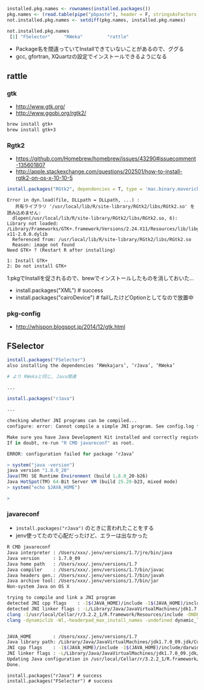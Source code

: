 
```R:not.installed.pkg.names.R
installed.pkg.names <- rownames(installed.packages())
pkg.names <- (read.table(pipe("pbpaste"), header = F, stringsAsFactors = F))$V1
not.installed.pkg.names <- setdiff(pkg.names, installed.pkg.names)

not.installed.pkg.names
 [1] "FSelector"     "RWeka"         "rattle"
```

- Package名を間違っていてInstallできていないことがあるので、ググる
- gcc, gfortran, XQuartzの設定でインストールできるようになる

## rattle
### gtk
- http://www.gtk.org/
- http://www.ggobi.org/rgtk2/

```bash:install-gtk.sh
brew install gtk+
brew install gtk+3
```

### Rgtk2 
- https://github.com/Homebrew/homebrew/issues/43290#issuecomment-135601807
- http://apple.stackexchange.com/questions/202501/how-to-install-rgtk2-on-os-x-10-10-5

```R:install-rgtk2-for-macos.R
install.packages("RGtk2", dependencies = T, type = 'mac.binary.mavericks')
```

```
Error in dyn.load(file, DLLpath = DLLpath, ...) : 
   共有ライブラリ '/usr/local/lib/R/site-library/RGtk2/libs/RGtk2.so' を読み込めません: 
  dlopen(/usr/local/lib/R/site-library/RGtk2/libs/RGtk2.so, 6): Library not loaded: /Library/Frameworks/GTK+.framework/Versions/2.24.X11/Resources/lib/libgtk-x11-2.0.0.dylib
  Referenced from: /usr/local/lib/R/site-library/RGtk2/libs/RGtk2.so
  Reason: image not found 
Need GTK+ ? (Restart R after installing) 

1: Install GTK+
2: Do not install GTK+
```

1:pkgでInstallを促されるので、brewでインストールしたものを消しておいた…

- install.packages("XML") # success
- install.packages("cairoDevice") # failしたけどOptionとしてなので放置中

### pkg-config
- http://whispon.blogspot.jp/2014/12/gtk.html



## FSelector
```R:install-FSelector.R
install.packages("FSelector")
also installing the dependencies ‘RWekajars’, ‘rJava’, ‘RWeka’

# より RWekaと同じ, Java関連

...

install.packages("rJava")

...
 
checking whether JNI programs can be compiled... 
configure: error: Cannot compile a simple JNI program. See config.log for details.

Make sure you have Java Development Kit installed and correctly registered in R.
If in doubt, re-run "R CMD javareconf" as root.

ERROR: configuration failed for package ‘rJava’
```

```R:java-info-from-RStudio.R
> system("java -version")
java version "1.8.0_20"
Java(TM) SE Runtime Environment (build 1.8.0_20-b26)
Java HotSpot(TM) 64-Bit Server VM (build 25.20-b23, mixed mode)
> system("echo $JAVA_HOME")

> 
```

### javareconf
- `install.packages("rJava")` のときに言われたことをする
- jenv使ってたので心配だったけど、エラーは出なかった

```bash:R-CMD-javareconf.sh
R CMD javareconf
Java interpreter : /Users/xxx/.jenv/versions/1.7/jre/bin/java
Java version     : 1.7.0_09
Java home path   : /Users/xxx/.jenv/versions/1.7
Java compiler    : /Users/xxx/.jenv/versions/1.7/bin/javac
Java headers gen.: /Users/xxx/.jenv/versions/1.7/bin/javah
Java archive tool: /Users/xxx/.jenv/versions/1.7/bin/jar
Non-system Java on OS X

trying to compile and link a JNI program
detected JNI cpp flags    : -I$(JAVA_HOME)/include -I$(JAVA_HOME)/include/darwin
detected JNI linker flags : -L/Library/Java/JavaVirtualMachines/jdk1.7.0_09.jdk/Contents/Home/jre/lib/server -ljvm
clang -I/usr/local/Cellar/r/3.2.2_1/R.framework/Resources/include -DNDEBUG -I/usr/local/include -I/Users/xxx/.jenv/versions/1.7/include -I/Users/xxx/.jenv/versions/1.7/include/darwin -I/usr/local/opt/gettext/include -I/usr/local/opt/readline/include -I/usr/local/opt/openssl/include -I/usr/local/include  -I/usr/local/include   -fPIC  -g -O2  -c conftest.c -o conftest.o
clang -dynamiclib -Wl,-headerpad_max_install_names -undefined dynamic_lookup -single_module -multiply_defined suppress -L/usr/local/Cellar/r/3.2.2_1/R.framework/Resources/lib -L/usr/local/opt/gettext/lib -L/usr/local/opt/readline/lib -L/usr/local/opt/openssl/lib -L/usr/local/lib -o conftest.so conftest.o -L/Library/Java/JavaVirtualMachines/jdk1.7.0_09.jdk/Contents/Home/jre/lib/server -ljvm -F/usr/local/Cellar/r/3.2.2_1/R.framework/.. -framework R -lintl -Wl,-framework -Wl,CoreFoundation


JAVA_HOME        : /Users/xxx/.jenv/versions/1.7
Java library path: /Library/Java/JavaVirtualMachines/jdk1.7.0_09.jdk/Contents/Home/jre/lib/server
JNI cpp flags    : -I$(JAVA_HOME)/include -I$(JAVA_HOME)/include/darwin
JNI linker flags : -L/Library/Java/JavaVirtualMachines/jdk1.7.0_09.jdk/Contents/Home/jre/lib/server -ljvm
Updating Java configuration in /usr/local/Cellar/r/3.2.2_1/R.framework/Resources
Done.
```

```
install.packages("rJava") # success
install.packages("FSelector") # success
```
